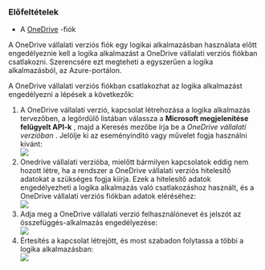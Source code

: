 ### <a name="prerequisites"></a>Előfeltételek
- A [OneDrive](http://OneDrive.com) -fiók 

A OneDrive vállalati verziós fiók egy logikai alkalmazásban használata előtt engedélyeznie kell a logika alkalmazást a OneDrive vállalati verziós fiókban csatlakozni. Szerencsére ezt megteheti a egyszerűen a logika alkalmazásból, az Azure-portálon. 

A OneDrive vállalati verziós fiókban csatlakozhat az logika alkalmazást engedélyezni a lépések a következők:

1. A OneDrive vállalati verzió, kapcsolat létrehozása a logika alkalmazás tervezőben, a legördülő listában válassza a **Microsoft megjelenítése felügyelt API-k** , majd a Keresés mezőbe írja be a *OneDrive vállalati verzióban* . Jelölje ki az eseményindító vagy művelet fogja használni kívánt:  
  ![](./media/connectors-create-api-onedriveforbusiness/onedriveforbusiness-1.png)
2. Onedrive vállalati verzióba, mielőtt bármilyen kapcsolatok eddig nem hozott létre, ha a rendszer a OneDrive vállalati verziós hitelesítő adatokat a szükséges fogja kiírja. Ezek a hitelesítő adatok engedélyezheti a logika alkalmazás való csatlakozáshoz használt, és a OneDrive vállalati verziós fiókban adatok eléréséhez:  
  ![](./media/connectors-create-api-onedriveforbusiness/onedriveforbusiness-2.png)
3. Adja meg a OneDrive vállalati verzió felhasználónevet és jelszót az összefüggés-alkalmazás engedélyezése:  
  ![](./media/connectors-create-api-onedriveforbusiness/onedriveforbusiness-3.png)   
4. Értesítés a kapcsolat létrejött, és most szabadon folytassa a többi a logika alkalmazásban:  
  ![](./media/connectors-create-api-onedriveforbusiness/onedriveforbusiness-4.png)   
